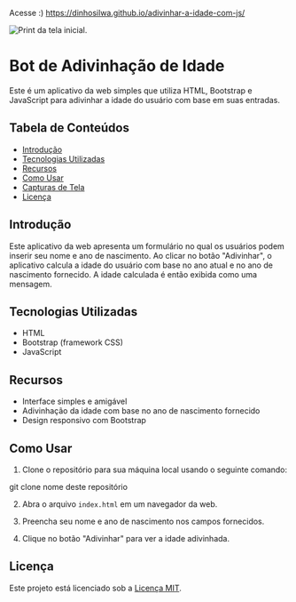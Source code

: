 
Acesse :) 
https://dinhosilwa.github.io/adivinhar-a-idade-com-js/

![Print da tela inicial](https://i.imgur.com/LMtdA4X.png).


# Bot de Adivinhação de Idade

Este é um aplicativo da web simples que utiliza HTML, Bootstrap e JavaScript para adivinhar a idade do usuário com base em suas entradas.

## Tabela de Conteúdos

- [Introdução](#introdução)
- [Tecnologias Utilizadas](#tecnologias-utilizadas)
- [Recursos](#recursos)
- [Como Usar](#como-usar)
- [Capturas de Tela](#capturas-de-tela)
- [Licença](#licença)

## Introdução

Este aplicativo da web apresenta um formulário no qual os usuários podem inserir seu nome e ano de nascimento. Ao clicar no botão "Adivinhar", o aplicativo calcula a idade do usuário com base no ano atual e no ano de nascimento fornecido. A idade calculada é então exibida como uma mensagem.

## Tecnologias Utilizadas

- HTML
- Bootstrap (framework CSS)
- JavaScript

## Recursos

- Interface simples e amigável
- Adivinhação da idade com base no ano de nascimento fornecido
- Design responsivo com Bootstrap

## Como Usar

1. Clone o repositório para sua máquina local usando o seguinte comando:

git clone nome deste repositório

2. Abra o arquivo `index.html` em um navegador da web.

3. Preencha seu nome e ano de nascimento nos campos fornecidos.

4. Clique no botão "Adivinhar" para ver a idade adivinhada.


## Licença

Este projeto está licenciado sob a [Licença MIT](LICENSE).
